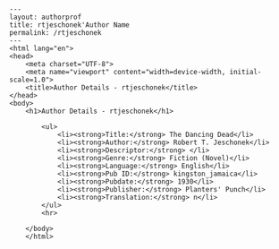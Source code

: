 
    ---
    layout: authorprof
    title: rtjeschonek'Author Name 
    permalink: /rtjeschonek
    ---
    <html lang="en">
    <head>
        <meta charset="UTF-8">
        <meta name="viewport" content="width=device-width, initial-scale=1.0">
        <title>Author Details - rtjeschonek</title>
    </head>
    <body>
        <h1>Author Details - rtjeschonek</h1>
        
            <ul>
                <li><strong>Title:</strong> The Dancing Dead</li>
                <li><strong>Author:</strong> Robert T. Jeschonek</li>
                <li><strong>Descriptor:</strong> </li>
                <li><strong>Genre:</strong> Fiction (Novel)</li>
                <li><strong>Language:</strong> English</li>
                <li><strong>Pub ID:</strong> kingston_jamaica</li>
                <li><strong>Pubdate:</strong> 1930</li>
                <li><strong>Publisher:</strong> Planters' Punch</li>
                <li><strong>Translation:</strong> n</li>
            </ul>
            <hr>
            
        </body>
        </html>
        